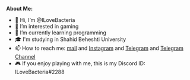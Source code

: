 **About Me:**

- 👋 Hi, I’m @ILoveBacteria
- 👀 I’m interested in gaming
- 🌱 I’m currently learning programming
- 🎓 I'm studying in Shahid Beheshti University
- 📫 How to reach me: [mail](moein.mo81@gmail.com) and [Instagram](https://instagram.com/iandb.81) and [Telegram](https://telegram.me/iandb81) and [Telegram Channel](https://t.me/programming_science) 
- 🎮 If you enjoy playing with me, this is my Discord ID: ILoveBacteria#2288

<!---
ILoveBacteria/ILoveBacteria is a ✨ special ✨ repository because its `README.md` (this file) appears on your GitHub profile.
You can click the Preview link to take a look at your changes.
--->
